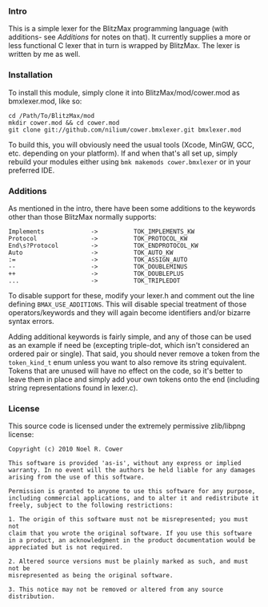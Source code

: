 ### Intro

This is a simple lexer for the BlitzMax programming language (with additions- see *Additions* for notes on that).  It currently supplies a more or less functional C lexer that in turn is wrapped by BlitzMax.  The lexer is written by me as well.


### Installation

To install this module, simply clone it into BlitzMax/mod/cower.mod as bmxlexer.mod, like so:

    cd /Path/To/BlitzMax/mod
    mkdir cower.mod && cd cower.mod
    git clone git://github.com/nilium/cower.bmxlexer.git bmxlexer.mod

To build this, you will obviously need the usual tools (Xcode, MinGW, GCC, etc. depending on your platform).  If and when that's all set up, simply rebuild your modules either using `bmk makemods cower.bmxlexer` or in your preferred IDE.


### Additions

As mentioned in the intro, there have been some additions to the keywords other than those BlitzMax normally supports:

    Implements             ->          TOK_IMPLEMENTS_KW
    Protocol               ->          TOK_PROTOCOL_KW
    End\s?Protocol         ->          TOK_ENDPROTOCOL_KW
    Auto                   ->          TOK_AUTO_KW
    :=                     ->          TOK_ASSIGN_AUTO
    --                     ->          TOK_DOUBLEMINUS
    ++                     ->          TOK_DOUBLEPLUS
    ...                    ->          TOK_TRIPLEDOT

To disable support for these, modify your lexer.h and comment out the line defining `BMAX_USE_ADDITIONS`.  This will disable special treatment of those operators/keywords and they will again become identifiers and/or bizarre syntax errors.

Adding additional keywords is fairly simple, and any of those can be used as an example if need be (excepting triple-dot, which isn't considered an ordered pair or single).  That said, you should never remove a token from the `token_kind_t` enum unless you want to also remove its string equivalent.  Tokens that are unused will have no effect on the code, so it's better to leave them in place and simply add your own tokens onto the end (including string representations found in lexer.c).


### License

This source code is licensed under the extremely permissive zlib/libpng license:

    Copyright (c) 2010 Noel R. Cower

    This software is provided 'as-is', without any express or implied
    warranty. In no event will the authors be held liable for any damages
    arising from the use of this software.

    Permission is granted to anyone to use this software for any purpose,
    including commercial applications, and to alter it and redistribute it
    freely, subject to the following restrictions:

    1. The origin of this software must not be misrepresented; you must not
    claim that you wrote the original software. If you use this software
    in a product, an acknowledgment in the product documentation would be
    appreciated but is not required.

    2. Altered source versions must be plainly marked as such, and must not be
    misrepresented as being the original software.

    3. This notice may not be removed or altered from any source
    distribution.
